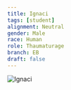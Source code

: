 ```yaml
---
title: Ignaci
tags: [student]
alignment: Neutral
gender: Male
race: Human
role: Thaumaturage
branch: EB
draft: false
---
```

![Ignaci](../../images/ignaci.png)
